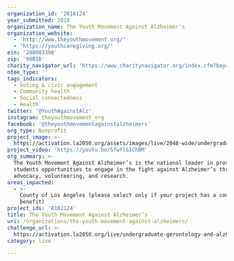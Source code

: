 ```yaml
---
organization_id: '2018124'
year_submitted: 2018
organization_name: The Youth Movement Against Alzheimer’s
organization_website:
  - 'http://www.theyouthmovement.org/'
  - 'https://youthcaregiving.org/'
ein: '208083398'
zip: '90016'
charity_navigator_url: 'https://www.charitynavigator.org/index.cfm?bay=search.profile&ein=208083398'
ntee_type: ''
tags_indicators:
  - Voting & civic engagement
  - Community health
  - Social connectedness
  - Health
twitter: '@YouthAgainstAlz'
instagram: theyouthmovement_org
facebook: '@theyouthmovementagainstalzheimers'
org_type: Nonprofit
project_image: >-
  https://activation.la2050.org/assets/images/live/2048-wide/undergraduate-gerontology-and-alzheimers-disease-awareness-association-dba-the-youth-movement-against-alzheimers.jpg
project_video: 'https://youtu.be/5fwflSIChBM'
org_summary: >-
  The Youth Movement Against Alzheimer’s is the national leader in providing
  students opportunities to engage in the fight against Alzheimer’s through
  advocacy, volunteering, and research.
areas_impacted:
  - >-
    County of Los Angeles (please select only if your project has a countywide
    benefit)
project_ids: '8102124'
title: The Youth Movement Against Alzheimer’s
uri: /organizations/the-youth-movement-against-alzheimers/
challenge_url: >-
  https://activation.la2050.org/live/undergraduate-gerontology-and-alzheimers-disease-awareness-association-dba-the-youth-movement-against-alzheimers/
category: live

---
```

